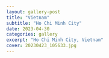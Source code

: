 ```yaml
---
layout: gallery-post
title: "Vietnam"
subtitle: "Ho Chi Minh City"
date: 2023-04-30
categories: gallery
excerpt: "Ho Chi Minh City, Vietnam"
cover: 20230423_105633.jpg
---
```

